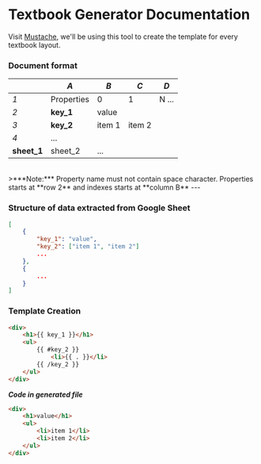 # Textbook Generator Documentation


Visit [Mustache](https://mustache.github.io/), we'll be using this tool to create the template for every textbook layout.

 

### Document format
|     | *A*         |*B*          | *C*         | *D*          
| --- | ----------- | ----------- | ----------- | -----------
| *1* | Properties  | 0           | 1           | N ... 
| *2* | **key_1**   | value       |             |
| *3* | **key_2**   | item 1      | item 2      |
| *4* | ...         |             |             |
| **sheet_1** | sheet_2   | ...
<br>
>***Note:*** Property name must not contain space character. Properties starts at **row 2** and indexes starts at **column B**
---

### Structure of data extracted from Google Sheet

```json
[
    {
        "key_1": "value",
        "key_2": ["item 1", "item 2"]
        ...
    },
    {
        ...
    }
]
```
### Template Creation
```html
<div>
    <h1>{{ key_1 }}</h1>
    <ul>
        {{ #key_2 }}
            <li>{{ . }}</li>
        {{ /key_2 }}
    </ul>
</div>
```
***Code in generated file***
```html
<div>
    <h1>value</h1>
    <ul>
        <li>item 1</li>
        <li>item 2</li>
    </ul>
</div>
```